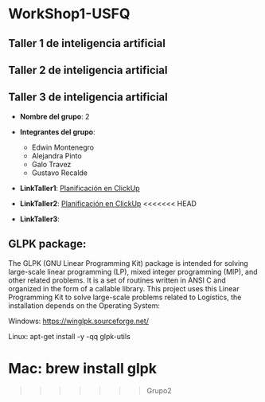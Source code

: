 # WorkShop1-USFQ
## Taller 1 de inteligencia artificial
## Taller 2 de inteligencia artificial
## Taller 3 de inteligencia artificial

- **Nombre del grupo**: 2
- **Integrantes del grupo**:
  * Edwin Montenegro
  * Alejandra Pinto
  * Galo Travez
  * Gustavo Recalde

- **LinkTaller1**: [Planificación en ClickUp](https://sharing.clickup.com/9013100259/g/h/8ckhzq3-313/3fa5fe19d510f29)
- **LinkTaller2**: [Planificación en ClickUp](https://sharing.clickup.com/9013100259/l/h/8ckhzq3-393/106e70179912d81)
<<<<<<< HEAD
- **LinkTaller3**: 

## GLPK package:
The GLPK (GNU Linear Programming Kit) package is intended for solving large-scale linear programming (LP), mixed integer programming (MIP), and other related problems. It is a set of routines written in ANSI C and organized in the form of a callable library.
This project uses this Linear Programming Kit to solve large-scale problems related to Logistics, the installation
depends on the Operating System:

Windows: https://winglpk.sourceforge.net/

Linux: apt-get install -y -qq glpk-utils

Mac:  brew install glpk
=======
>>>>>>> Grupo2
